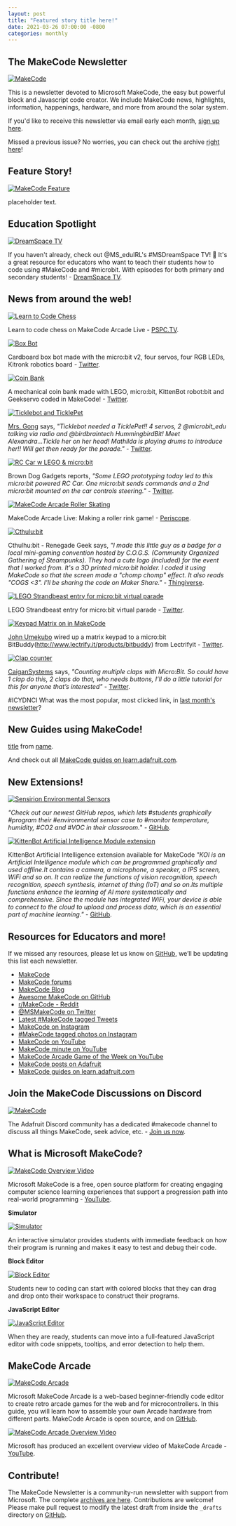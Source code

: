 ```yaml
---
layout: post
title: "Featured story title here!"
date: 2021-03-26 07:00:00 -0800
categories: monthly
---
```



## The MakeCode Newsletter

[![MakeCode](/assets/2021mmdd/2021mmddhero.png)](https://www.makecode.com)

This is a newsletter devoted to Microsoft MakeCode, the easy but powerful block and Javascript code creator. We include MakeCode news, highlights, information, happenings, hardware, and more from around the solar system.

If you'd like to receive this newsletter via email early each month, [sign up here](https://www.adafruitdaily.com/).

Missed a previous issue? No worries, you can check out the archive [right here](http://makecode.adafruitdaily.com/)!

## Feature Story!

[![MakeCode Feature](/assets/20210326/2021mmddfeature.jpg)](https://www.makecode.com)

placeholder text.

## Education Spotlight

[![DreamSpace TV](/assets/20210326/dreamspace.jpg)](https://education.microsoft.com/en-us/resource/6d75f99d)

If you haven't already, check out 
@MS_eduIRL's #MSDreamSpace TV! 💚
It's a great resource for educators who want to teach their students how to code using #MakeCode and #microbit. With episodes for both primary and secondary students! - [DreamSpace TV](https://education.microsoft.com/en-us/resource/6d75f99d).


## News from around the web!

[![Learn to Code Chess](/assets/20210326/chess.jpg)](https://www.pscp.tv/w/1yoJMABjkBDJQ)

Learn to code chess on MakeCode Arcade Live - [PSPC.TV](https://www.pscp.tv/w/1yoJMABjkBDJQ).

[![Box Bot](/assets/20210326/bot.jpg)](https://twitter.com/PinkyPepper_/status/1367924480044130315?s=20)

Cardboard box bot made with the micro:bit v2, four servos, four RGB LEDs, Kitronk robotics board - [Twitter](https://twitter.com/PinkyPepper_/status/1367924480044130315?s=20).

[![Coin Bank](/assets/20210326/coin.jpg)](https://twitter.com/PlusPlusInt/status/1369021304934907907?s=20)

A mechanical coin bank made with LEGO, micro:bit, KittenBot robot:bit and Geekservo coded in MakeCode! - [Twitter](https://twitter.com/PlusPlusInt/status/1369021304934907907?s=20).

[![Ticklebot and TicklePet](/assets/20210326/tickle.gif)](url)

[Mrs. Gong](https://twitter.com/MrsGong3) says, _"Ticklebot needed a TicklePet!! 4 servos, 2 @microbit_edu talking via radio and @birdbraintech HummingbirdBit! Meet Alexandra...Tickle her on her head! Mathilda is playing drums to introduce her!! Will get then ready for the parade."_ - [Twitter](https://twitter.com/MrsGong3/status/1370433790254874625).

[![RC Car w LEGO & micro:bit](/assets/20210326/rccar.jpg)](https://twitter.com/BrownDogGadgets/status/1369409237600899083)

Brown Dog Gadgets reports, _"Some LEGO prototyping today led to this micro:bit powered RC Car. One micro:bit sends commands and a 2nd micro:bit mounted on the car controls steering."_ - [Twitter](https://twitter.com/BrownDogGadgets/status/1369409237600899083).


[![MakeCode Arcade Roller Skating](/assets/20210326/rollerskate.jpg)](https://www.pscp.tv/w/1MYxNmjekXwJw)

MakeCode Arcade Live: Making a roller rink game! - [Periscope](https://www.pscp.tv/w/1MYxNmjekXwJw).

[![Cthulu:bit](/assets/20210326/cthulu.jpg)](https://www.thingiverse.com/thing:3147163)

Cthulhu:bit  - Renegade Geek says, _"I made this little guy as a badge for a local mini-gaming convention hosted by C.O.G.S. (Community Organized Gathering of Steampunks). They had a cute logo (included) for the event that I worked from. It's a 3D printed micro:bit holder. I coded it using MakeCode so that the screen made a "chomp chomp" effect. It also reads "COGS <3". I'll be sharing the code on Maker Share."_ - [Thingiverse](https://www.thingiverse.com/thing:3147163).


[![LEGO Strandbeast entry for micro:bit virtual parade](/assets/20210326/strand.gif)](https://twitter.com/lectrifyit/status/1370450060517855232?s=20)

LEGO Strandbeast entry for micro:bit virtual parade - [Twitter](https://twitter.com/lectrifyit/status/1370450060517855232?s=20).

[![Keypad Matrix on in MakeCode](/assets/20210326/keypad.jpg)](https://twitter.com/jumekubo/status/1370064943320469504)

[John Umekubo](https://twitter.com/jumekubo) wired up a matrix keypad to a micro:bit BitBuddy(http://www.lectrify.it/products/bitbuddy) from Lectrifyit  - [Twitter](https://twitter.com/jumekubo/status/1370064943320469504).

[![Clap counter](/assets/20210326/clap.jpg)](https://twitter.com/CaiganSystems/status/1367872756625375235?s=20)

[CaiganSystems](https://twitter.com/CaiganSystems) says, _"Counting multiple claps with Micro:Bit. So could have 1 clap do this, 2 claps do that, who needs buttons, I’ll do a little tutorial for this for anyone that’s interested"_ - [Twitter](https://twitter.com/CaiganSystems/status/1367872756625375235?s=20).


#ICYDNCI What was the most popular, most clicked link, in [last month's newsletter](https://link)?


## New Guides using MakeCode!

[title](url) from [name](url).

And check out all [MakeCode guides on learn.adafruit.com](https://learn.adafruit.com/search?q=makecode).

## New Extensions!

[![Sensirion Environmental Sensors](/assets/20210326/sensirion.jpg)](https://github.com/sensirion?q=makecode)

_"Check out our newest 
GitHub repos, which lets #students  graphically #program their #environmental sensor case to #monitor temperature, humidity, #CO2 and #VOC in their classroom._" - [GitHub](https://github.com/sensirion?q=makecode).

[![KittenBot Artificial Intelligence Module extension](/assets/20210326/koi.jpg)](https://github.com/KittenBot/pxt-koi)

KittenBot Artificial Intelligence extension available for MakeCode _"KOI is an Artificial Intelligence module which can be programmed graphically and used offline.It contains a camera, a microphone, a speaker, a IPS screen, WiFi and so on. It can realize the functions of vision recognition, speech recognition, speech synthesis, internet of thing (IoT) and so on.Its multiple functions enhance the learning of AI more systematically and comprehensive. Since the module has integrated WiFi, your device is able to connect to the cloud to upload and process data, which is an essential part of machine learning."_ - [GitHub](https://github.com/KittenBot/pxt-koi).



## Resources for Educators and more!

If we missed any resources, please let us know on [GitHub](https://github.com/adafruit/makecode-newsletter/issues), we’ll be updating this list each newsletter.

* [MakeCode](https://www.microsoft.com/en-us/makecode/)
* [MakeCode forums](https://forum.makecode.com/)
* [MakeCode Blog](https://makecode.com/blog)
* [Awesome MakeCode on GitHub](https://github.com/adafruit/awesome-makecode/blob/master/README.md)
* [r/MakeCode - Reddit](https://www.reddit.com/r/MakeCode/)
* [@MSMakeCode on Twitter](https://twitter.com/MSMakeCode)
* [Latest #MakeCode tagged Tweets](https://twitter.com/search?q=%23makecode&src=typed_query&f=live)
* [MakeCode on Instagram](https://www.instagram.com/makecode/)
* [#MakeCode tagged photos on Instagram](https://www.instagram.com/explore/tags/makecode/)
* [MakeCode on YouTube](https://www.youtube.com/channel/UCye7YlvFUUQ1dSy0WZZ1T_Q)
* [MakeCode minute on YouTube](https://www.youtube.com/playlist?list=PLjF7R1fz_OOU5gFO10qxLlbtN0YzZTyvk)
* [MakeCode Arcade Game of the Week on YouTube](https://www.youtube.com/playlist?list=PLjF7R1fz_OOUpC_QY_Y5CmPKm-a5Cg4Qo)
* [MakeCode posts on Adafruit](https://blog.adafruit.com/category/makecode/)
* [MakeCode guides on learn.adafruit.com](https://learn.adafruit.com/search?q=makecode)

## Join the MakeCode Discussions on Discord

[![MakeCode](/assets/2021mmdd/2021mmddmakecodediscord.png)](https://discord.gg/XPa7R6)

The Adafruit Discord community has a dedicated #makecode channel to discuss all things MakeCode, seek advice, etc. - [Join us now](https://discord.gg/XPa7R6).

## What is Microsoft MakeCode?

[![MakeCode Overview Video](/assets/2021mmdd/2021mmddmakecode.jpg)](https://www.youtube.com/watch?v=ZegjmbyBUs8)

Microsoft MakeCode is a free, open source platform for creating engaging computer science learning experiences that support a progression path into real-world programming - [YouTube](https://www.youtube.com/watch?v=ZegjmbyBUs8).

**Simulator**

[![Simulator](/assets/2021mmdd/2021mmddsim.jpg)](https://www.microsoft.com/en-us/makecode/about)

An interactive simulator provides students with immediate feedback on how their program is running and makes it easy to test and debug their code.

**Block Editor**

[![Block Editor](/assets/2021mmdd/2021mmddblock.jpg)](https://www.microsoft.com/en-us/makecode/about)

Students new to coding can start with colored blocks that they can drag and drop onto their workspace to construct their programs.

**JavaScript Editor**

[![JavaScript Editor](/assets/2021mmdd/2021mmddjsed.jpg)](https://www.microsoft.com/en-us/makecode/about)

When they are ready, students can move into a full-featured JavaScript editor with code snippets, tooltips, and error detection to help them.

## MakeCode Arcade

[![MakeCode Arcade](/assets/2021mmdd/2021mmddarcade.png)](https://arcade.makecode.com/)

Microsoft MakeCode Arcade is a web-based beginner-friendly code editor to create retro arcade games for the web and for microcontrollers. In this guide, you will learn how to assemble your own Arcade hardware from different parts. MakeCode Arcade is open source, and on [GitHub](https://github.com/microsoft/pxt-arcade).

[![MakeCode Arcade Overview Video](/assets/2021mmdd/2021mmddmakecode-arcade.jpg)](https://www.youtube.com/watch?v=UCq1VUIqpHI)

Microsoft has produced an excellent overview video of MakeCode Arcade - [YouTube](https://www.youtube.com/watch?v=UCq1VUIqpHI).

## Contribute!

The MakeCode Newsletter is a community-run newsletter with support from Microsoft. The complete [archives are here](https://www.adafruitdaily.com/category/makecode/). Contributions are welcome! Please make pull request to modify the latest draft from inside the `_drafts` directory on [GitHub](https://github.com/adafruit/makecode-newsletter/tree/master/_drafts).
